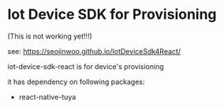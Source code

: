 # Iot Device SDK for Provisioning
(This is not working yet!!!)

see: https://seojinwoo.github.io/IotDeviceSdk4React/

iot-device-sdk-react is for device's provisioning 


it has dependency on following packages:
- react-native-tuya 

